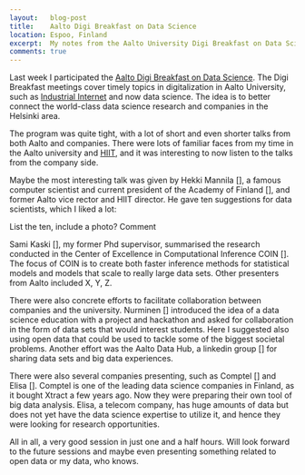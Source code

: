```yaml
---
layout:   blog-post
title:    Aalto Digi Breakfast on Data Science
location: Espoo, Finland
excerpt:  My notes from the Aalto University Digi Breakfast on Data Science
comments: true
---
```



Last week I participated the [Aalto Digi Breakfast on Data Science](http://www.aalto.fi/en/research/platforms/digi/data_science/). The Digi Breakfast meetings cover timely topics in digitalization in Aalto University, such  as [Industrial Internet](http://www.aalto.fi/en/research/platforms/digi/industrial_internet/) and now data science. The idea is to better connect the world-class data science research and companies in the Helsinki area.

The program was quite tight, with a lot of short and even shorter talks from both Aalto and companies. There were lots of familiar faces from my time in the Aalto university and [HIIT](http://www.hiit.fi/), and it was interesting to now listen to the talks from the company side.

Maybe the most interesting talk was given by Hekki Mannila [], a famous computer scientist and current president of the Academy of Finland [], and former Aalto vice rector and HIIT director. He gave ten suggestions for data scientists, which I liked a lot:

List the ten, include a photo? Comment

Sami Kaski [], my former Phd supervisor, summarised the research conducted in the Center of Excellence in Computational Inference COIN []. The focus of COIN is to create both faster inference methods for statistical models and models that scale to really large data sets. Other presenters from Aalto included X, Y, Z.

There were also concrete efforts to facilitate collaboration between companies and the university. Nurminen [] introduced the idea of a data science education with a project and hackathon and asked for collaboration in the form of data sets that would interest students. Here I suggested also using open data that could be used to tackle some of the biggest societal problems. Another effort was the Aalto Data Hub, a linkedin group [] for sharing data sets and big data experiences.

There were also several companies presenting, such as Comptel [] and Elisa []. Comptel is one of the leading data science companies in Finland, as it bought Xtract a few years ago. Now they were preparing their own tool of big data analysis. Elisa, a telecom company, has huge amounts of data but does not yet have the data science expertise to utilize it, and hence they were looking for research opportunities.

All in all, a very good session in just one and a half hours. Will look forward to the future sessions and maybe even presenting something related to open data or my data, who knows.

